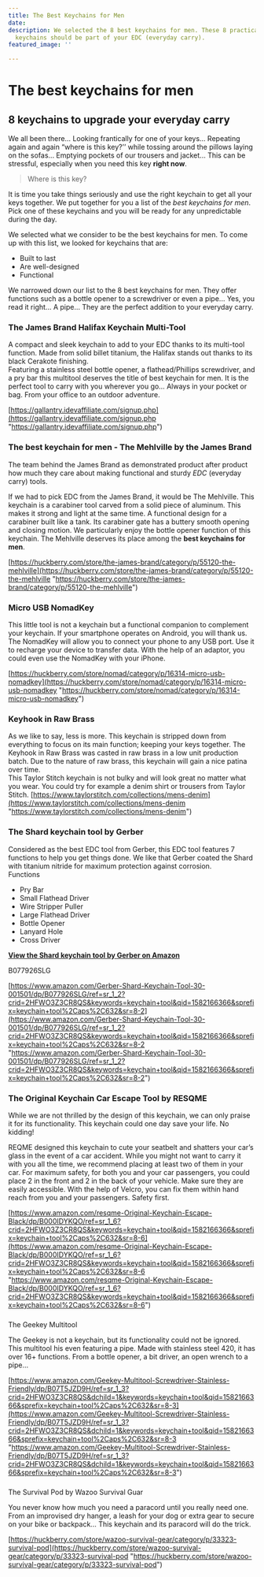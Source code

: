 ```yaml
---
title: The Best Keychains for Men
date: 
description: We selected the 8 best keychains for men. These 8 practical and robust
  keychains should be part of your EDC (everyday carry).
featured_image: ''

---
```

# The best keychains for men

## 8 keychains to upgrade your everyday carry

  
We all been there… Looking frantically for one of your keys… Repeating again and again “where is this key?’’ while tossing around the pillows laying on the sofas... Emptying pockets of our trousers and jacket... This can be stressful, especially when you need this key **right now**.

> Where is this key?

It is time you take things seriously and use the right keychain to get all your keys together. We put together for you a list of the _best keychains for men_. Pick one of these keychains and you will be ready for any unpredictable during the day.

We selected what we consider to be the best keychains for men. To come up with this list, we looked for keychains that are:

* Built to last
* Are well-designed
* Functional

We narrowed down our list to the 8 best keychains for men. They offer functions such as a bottle opener to a screwdriver or even a pipe... Yes, you read it right... A pipe… They are the perfect addition to your everyday carry.

### The James Brand Halifax Keychain Multi-Tool

A compact and sleek keychain to add to your EDC thanks to its multi-tool function. Made from solid billet titanium, the Halifax stands out thanks to its black Cerakote finishing.  
Featuring a stainless steel bottle opener, a flathead/Phillips screwdriver, and a pry bar this multitool deserves the title of best keychain for men. It is the perfect tool to carry with you wherever you go… Always in your pocket or bag. From your office to an outdoor adventure.

[https://gallantry.idevaffiliate.com/signup.php](https://gallantry.idevaffiliate.com/signup.php "https://gallantry.idevaffiliate.com/signup.php")

### The best keychain for men - The Mehlville by the James Brand

The team behind the James Brand as demonstrated product after product how much they care about making functional and sturdy _EDC_ (everyday carry) tools.

If we had to pick EDC from the James Brand, it would be The Mehlville. This keychain is a carabiner tool carved from a solid piece of aluminum. This makes it strong and light at the same time. A functional design for a carabiner built like a tank. Its carabiner gate has a buttery smooth opening and closing motion. We particularly enjoy the bottle opener function of this keychain. The Mehlville deserves its place among the **best keychains for men**.

[https://huckberry.com/store/the-james-brand/category/p/55120-the-mehlville](https://huckberry.com/store/the-james-brand/category/p/55120-the-mehlville "https://huckberry.com/store/the-james-brand/category/p/55120-the-mehlville")

### Micro USB NomadKey

This little tool is not a keychain but a functional companion to complement your keychain. If your smartphone operates on Android, you will thank us. The NomadKey will allow you to connect your phone to any USB port. Use it to recharge your device to transfer data. With the help of an adaptor, you could even use the NomadKey with your iPhone.

[https://huckberry.com/store/nomad/category/p/16314-micro-usb-nomadkey](https://huckberry.com/store/nomad/category/p/16314-micro-usb-nomadkey "https://huckberry.com/store/nomad/category/p/16314-micro-usb-nomadkey")

### Keyhook in Raw Brass

As we like to say, less is more. This keychain is stripped down from everything to focus on its main function; keeping your keys together. The Keyhook in Raw Brass was casted in raw brass in a low unit production batch. Due to the nature of raw brass, this keychain will gain a nice patina over time.   
This Taylor Stitch keychain is not bulky and will look great no matter what you wear. You could try for example a denim shirt or trousers from Taylor Stitch. [https://www.taylorstitch.com/collections/mens-denim](https://www.taylorstitch.com/collections/mens-denim "https://www.taylorstitch.com/collections/mens-denim")

### The Shard keychain tool by Gerber

Considered as the best EDC tool from Gerber, this EDC tool features 7 functions to help you get things done. We like that Gerber coated the Shard with titanium nitride for maximum protection against corrosion.   
Functions

* Pry Bar
* Small Flathead Driver
* Wire Stripper Puller
* Large Flathead Driver
* Bottle Opener
* Lanyard Hole
* Cross Driver

[**View the Shard keychain tool by Gerber on Amazon**](https://amzn.to/38XLhxt)

B077926SLG

[https://www.amazon.com/Gerber-Shard-Keychain-Tool-30-001501/dp/B077926SLG/ref=sr_1_2?crid=2HFWO3Z3CR8QS&keywords=keychain+tool&qid=1582166366&sprefix=keychain+tool%2Caps%2C632&sr=8-2](https://www.amazon.com/Gerber-Shard-Keychain-Tool-30-001501/dp/B077926SLG/ref=sr_1_2?crid=2HFWO3Z3CR8QS&keywords=keychain+tool&qid=1582166366&sprefix=keychain+tool%2Caps%2C632&sr=8-2 "https://www.amazon.com/Gerber-Shard-Keychain-Tool-30-001501/dp/B077926SLG/ref=sr_1_2?crid=2HFWO3Z3CR8QS&keywords=keychain+tool&qid=1582166366&sprefix=keychain+tool%2Caps%2C632&sr=8-2")

### The Original Keychain Car Escape Tool by RESQME

While we are not thrilled by the design of this keychain, we can only praise it for its functionality. This keychain could one day save your life. No kidding!

REQME designed this keychain to cute your seatbelt and shatters your car’s glass in the event of a car accident. While you might not want to carry it with you all the time, we recommend placing at least two of them in your car. For maximum safety, for both you and your car passengers, you could place 2 in the front and 2 in the back of your vehicle. Make sure they are easily accessible. With the help of Velcro, you can fix them within hand reach from you and your passengers. Safety first.

[https://www.amazon.com/resqme-Original-Keychain-Escape-Black/dp/B000IDYKQO/ref=sr_1_6?crid=2HFWO3Z3CR8QS&keywords=keychain+tool&qid=1582166366&sprefix=keychain+tool%2Caps%2C632&sr=8-6](https://www.amazon.com/resqme-Original-Keychain-Escape-Black/dp/B000IDYKQO/ref=sr_1_6?crid=2HFWO3Z3CR8QS&keywords=keychain+tool&qid=1582166366&sprefix=keychain+tool%2Caps%2C632&sr=8-6 "https://www.amazon.com/resqme-Original-Keychain-Escape-Black/dp/B000IDYKQO/ref=sr_1_6?crid=2HFWO3Z3CR8QS&keywords=keychain+tool&qid=1582166366&sprefix=keychain+tool%2Caps%2C632&sr=8-6")

###   
The Geekey Multitool

The Geekey is not a keychain, but its functionality could not be ignored. This multitool his even featuring a pipe. Made with stainless steel 420, it has over 16+ functions. From a bottle opener, a bit driver, an open wrench to a pipe…

  
[https://www.amazon.com/Geekey-Multitool-Screwdriver-Stainless-Friendly/dp/B07T5JZD9H/ref=sr_1_3?crid=2HFWO3Z3CR8QS&dchild=1&keywords=keychain+tool&qid=1582166366&sprefix=keychain+tool%2Caps%2C632&sr=8-3](https://www.amazon.com/Geekey-Multitool-Screwdriver-Stainless-Friendly/dp/B07T5JZD9H/ref=sr_1_3?crid=2HFWO3Z3CR8QS&dchild=1&keywords=keychain+tool&qid=1582166366&sprefix=keychain+tool%2Caps%2C632&sr=8-3 "https://www.amazon.com/Geekey-Multitool-Screwdriver-Stainless-Friendly/dp/B07T5JZD9H/ref=sr_1_3?crid=2HFWO3Z3CR8QS&dchild=1&keywords=keychain+tool&qid=1582166366&sprefix=keychain+tool%2Caps%2C632&sr=8-3")

###   
The Survival Pod by Wazoo Survival Guar

You never know how much you need a paracord until you really need one. From an improvised dry hanger, a leash for your dog or extra gear to secure on your bike or backpack… This keychain and its paracord will do the trick.

  
[https://huckberry.com/store/wazoo-survival-gear/category/p/33323-survival-pod](https://huckberry.com/store/wazoo-survival-gear/category/p/33323-survival-pod "https://huckberry.com/store/wazoo-survival-gear/category/p/33323-survival-pod")
